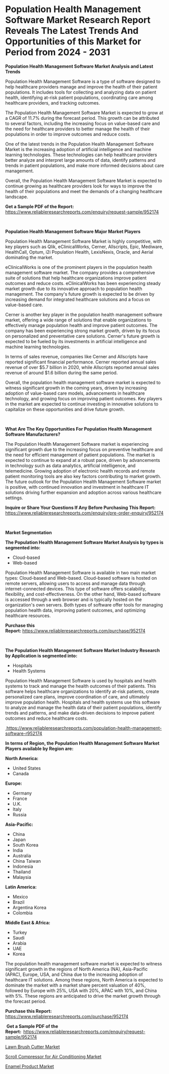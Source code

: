 <p><h1>Population Health Management Software Market Research Report Reveals The Latest Trends And Opportunities of this Market for Period from 2024 - 2031</h1></p><p><strong>Population Health Management Software Market Analysis and Latest Trends</strong></p>
<p><p>Population Health Management Software is a type of software designed to help healthcare providers manage and improve the health of their patient populations. It includes tools for collecting and analyzing data on patient health, identifying at-risk patient populations, coordinating care among healthcare providers, and tracking outcomes.</p><p>The Population Health Management Software Market is expected to grow at a CAGR of 11.7% during the forecast period. This growth can be attributed to several factors, including the increasing focus on value-based care and the need for healthcare providers to better manage the health of their populations in order to improve outcomes and reduce costs.</p><p>One of the latest trends in the Population Health Management Software Market is the increasing adoption of artificial intelligence and machine learning technologies. These technologies can help healthcare providers better analyze and interpret large amounts of data, identify patterns and trends in patient populations, and make more informed decisions about care management.</p><p>Overall, the Population Health Management Software Market is expected to continue growing as healthcare providers look for ways to improve the health of their populations and meet the demands of a changing healthcare landscape.</p></p>
<p><strong>Get a Sample PDF of the Report:&nbsp;</strong> <a href="https://www.reliableresearchreports.com/enquiry/request-sample/952174">https://www.reliableresearchreports.com/enquiry/request-sample/952174</a></p>
<p>&nbsp;</p>
<p><strong>Population Health Management Software Major Market Players</strong></p>
<p><p>Population Health Management Software Market is highly competitive, with key players such as Qlik, eClinicalWorks, Cerner, Allscripts, Epic, Mediware, HealthCall, Optum, i2i Population Health, LexisNexis, Oracle, and Aerial dominating the market.</p><p>eClinicalWorks is one of the prominent players in the population health management software market. The company provides a comprehensive suite of solutions that help healthcare organizations improve patient outcomes and reduce costs. eClinicalWorks has been experiencing steady market growth due to its innovative approach to population health management. The company's future growth is expected to be driven by increasing demand for integrated healthcare solutions and a focus on value-based care.</p><p>Cerner is another key player in the population health management software market, offering a wide range of solutions that enable organizations to effectively manage population health and improve patient outcomes. The company has been experiencing strong market growth, driven by its focus on personalized and preventative care solutions. Cerner's future growth is expected to be fueled by its investments in artificial intelligence and machine learning technologies.</p><p>In terms of sales revenue, companies like Cerner and Allscripts have reported significant financial performance. Cerner reported annual sales revenue of over $5.7 billion in 2020, while Allscripts reported annual sales revenue of around $1.6 billion during the same period.</p><p>Overall, the population health management software market is expected to witness significant growth in the coming years, driven by increasing adoption of value-based care models, advancements in healthcare technology, and growing focus on improving patient outcomes. Key players in the market are expected to continue investing in innovative solutions to capitalize on these opportunities and drive future growth.</p></p>
<p>&nbsp;</p>
<p><strong>What Are The Key Opportunities For Population Health Management Software Manufacturers?</strong></p>
<p><p>The Population Health Management Software market is experiencing significant growth due to the increasing focus on preventive healthcare and the need for efficient management of patient populations. The market is expected to continue to expand at a robust pace, driven by advancements in technology such as data analytics, artificial intelligence, and telemedicine. Growing adoption of electronic health records and remote patient monitoring tools are also key factors contributing to market growth. The future outlook for the Population Health Management Software market is positive, with continued innovation and investment in healthcare IT solutions driving further expansion and adoption across various healthcare settings.</p></p>
<p><strong>Inquire or Share Your Questions If Any Before Purchasing This Report:</strong> <a href="https://www.reliableresearchreports.com/enquiry/pre-order-enquiry/952174">https://www.reliableresearchreports.com/enquiry/pre-order-enquiry/952174</a></p>
<p>&nbsp;</p>
<p><strong>Market Segmentation</strong></p>
<p><strong>The Population Health Management Software Market Analysis by types is segmented into:</strong></p>
<p><ul><li>Cloud-based</li><li>Web-based</li></ul></p>
<p><p>Population Health Management Software is available in two main market types: Cloud-based and Web-based. Cloud-based software is hosted on remote servers, allowing users to access and manage data through internet-connected devices. This type of software offers scalability, flexibility, and cost-effectiveness. On the other hand, Web-based software is accessed through a web browser and is typically hosted on the organization's own servers. Both types of software offer tools for managing population health data, improving patient outcomes, and optimizing healthcare resources.</p></p>
<p><strong>Purchase this Report:&nbsp;</strong><a href="https://www.reliableresearchreports.com/purchase/952174">https://www.reliableresearchreports.com/purchase/952174</a></p>
<p>&nbsp;</p>
<p><strong>The Population Health Management Software Market Industry Research by Application is segmented into:</strong></p>
<p><ul><li>Hospitals</li><li>Health Systems</li></ul></p>
<p><p>Population Health Management Software is used by hospitals and health systems to track and manage the health outcomes of their patients. This software helps healthcare organizations to identify at-risk patients, create personalized care plans, improve coordination of care, and ultimately improve population health. Hospitals and health systems use this software to analyze and manage the health data of their patient populations, identify trends and patterns, and make data-driven decisions to improve patient outcomes and reduce healthcare costs.</p></p>
<p><a href="https://www.reliableresearchreports.com/population-health-management-software-r952174">&nbsp;https://www.reliableresearchreports.com/population-health-management-software-r952174</a></p>
<p><strong>In terms of Region, the Population Health Management Software Market Players available by Region are:</strong></p>
<p>
    <p> <strong> North America: </strong>
        <ul>
            <li>United States</li>
            <li>Canada</li>
        </ul>
        </p> 
    <p> <strong> Europe: </strong>
        <ul>
            <li>Germany</li>
            <li>France</li>
            <li>U.K.</li>
            <li>Italy</li>
            <li>Russia</li>
        </ul>
        </p> 
    <p> <strong> Asia-Pacific: </strong>
        <ul>
            <li>China</li>
            <li>Japan</li>
            <li>South Korea</li>
            <li>India</li>
            <li>Australia</li>
            <li>China Taiwan</li>
            <li>Indonesia</li>
            <li>Thailand</li>
            <li>Malaysia</li>
        </ul>
        </p> 
    <p> <strong> Latin America: </strong>
        <ul>
            <li>Mexico</li>
            <li>Brazil</li>
            <li>Argentina Korea</li>
            <li>Colombia</li>
        </ul>
        </p> 
    <p> <strong> Middle East & Africa: </strong>
        <ul>
            <li>Turkey</li>
            <li>Saudi</li>
            <li>Arabia</li>
            <li>UAE</li>
            <li>Korea</li>
        </ul>
    </p>
    </p>
<p><p>The population health management software market is expected to witness significant growth in the regions of North America (NA), Asia-Pacific (APAC), Europe, USA, and China due to the increasing adoption of healthcare IT solutions. Among these regions, North America is expected to dominate the market with a market share percent valuation of 40%, followed by Europe with 25%, USA with 20%, APAC with 10%, and China with 5%. These regions are anticipated to drive the market growth through the forecast period.</p></p>
<p><strong>Purchase this Report: </strong><a href="https://www.reliableresearchreports.com/purchase/952174">https://www.reliableresearchreports.com/purchase/952174</a></p>
<p>&nbsp;<strong>Get a Sample PDF of the Report:&nbsp;&nbsp;</strong><a href="https://www.reliableresearchreports.com/enquiry/request-sample/952174">https://www.reliableresearchreports.com/enquiry/request-sample/952174</a></p>
<p><strong></strong></p>
<p><p><a href="https://www.linkedin.com/pulse/lawn-brush-cutter-market-share-evolution-growth-trends-2024-jeaqe">Lawn Brush Cutter Market</a></p><p><a href="https://www.linkedin.com/pulse/scroll-compressor-air-conditioning-market-furnishes-information-mhv4e">Scroll Compressor for Air Conditioning Market</a></p><p><a href="https://www.linkedin.com/pulse/enamel-product-market-furnishes-information-share-trends-growth-tv8lf">Enamel Product Market</a></p></p>